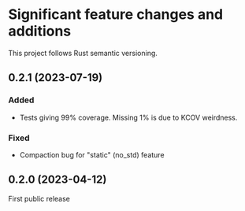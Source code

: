 # Significant feature changes and additions

This project follows Rust semantic versioning.

<!-- see keepachangelog.com for format ideas -->

## 0.2.1 (2023-07-19)

### Added

- Tests giving 99% coverage.  Missing 1% is due to KCOV weirdness.

### Fixed

- Compaction bug for "static" (no_std) feature


## 0.2.0 (2023-04-12)

First public release

<!-- Local Variables: -->
<!-- mode: markdown -->
<!-- End: -->
